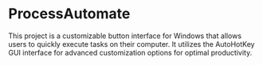 # ProcessAutomate
This project is a customizable button interface for Windows that allows users to quickly execute tasks on their computer. It utilizes the AutoHotKey GUI interface for advanced customization options for optimal productivity.
